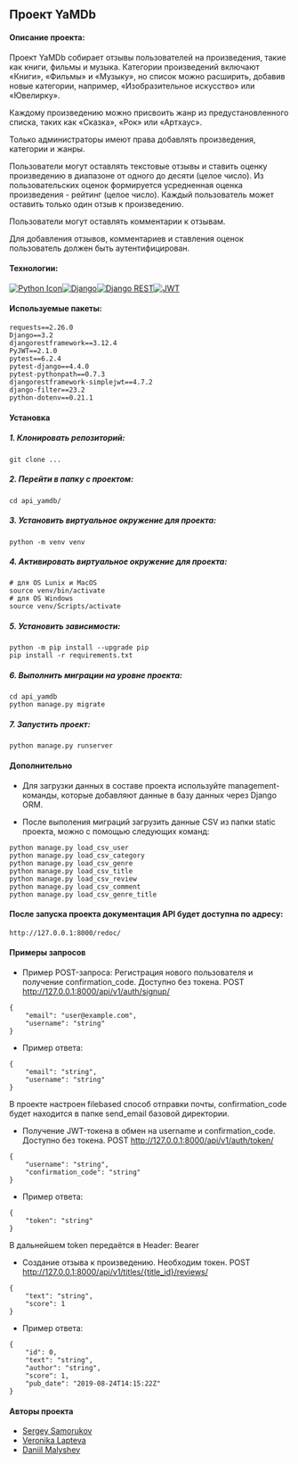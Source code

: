 ## Проект YaMDb

#### Описание проекта:
Проект YaMDb собирает отзывы пользователей на произведения, такие как книги, фильмы и музыка. Категории произведений включают «Книги», «Фильмы» и «Музыку», но список можно расширить, добавив новые категории, например, «Изобразительное искусство» или «Ювелирку».

Каждому произведению можно присвоить жанр из предустановленного списка, таких как «Сказка», «Рок» или «Артхаус».

Только администраторы имеют права добавлять произведения, категории и жанры.

Пользователи могут оставлять текстовые отзывы и ставить оценку произведению в диапазоне от одного до десяти (целое число). Из пользовательских оценок формируется усредненная оценка произведения - рейтинг (целое число). Каждый пользователь может оставить только один отзыв к произведению.

Пользователи могут оставлять комментарии к отзывам.

Для добавления отзывов, комментариев и ставления оценок пользователь должен быть аутентифицирован.

#### Технологии:
[![Python Icon](https://camo.githubusercontent.com/a00abd8cea4105fa1cad91f7235d11206b492f51afeb9b23a25d04e8f36935e3/68747470733a2f2f696d672e736869656c64732e696f2f62616467652f507974686f6e2d4646443433423f7374796c653d666f722d7468652d6261646765266c6f676f3d707974686f6e266c6f676f436f6c6f723d626c7565)](https://www.python.org/)[![Django](https://camo.githubusercontent.com/dd7f390cf162d4b963b26215e6cd4373282ebe20caccfd4ef479798c2b590e38/68747470733a2f2f696d672e736869656c64732e696f2f62616467652f446a616e676f2d3039324532303f7374796c653d666f722d7468652d6261646765266c6f676f3d646a616e676f266c6f676f436f6c6f723d677265656e)](https://www.djangoproject.com)[![Django REST](https://camo.githubusercontent.com/4a6c6851aab9b0042c0baaea2c61993ea052cff554d8a3d42cd51d67d304d452/68747470733a2f2f696d672e736869656c64732e696f2f62616467652f646a616e676f253230726573742d6666313730393f7374796c653d666f722d7468652d6261646765266c6f676f3d646a616e676f266c6f676f436f6c6f723d7768697465)](https://www.django-rest-framework.org/)[![JWT](https://camo.githubusercontent.com/92407fc26e09271d8137b8aaf1585b266f04046b96f1564dfe5a69f146e21301/68747470733a2f2f696d672e736869656c64732e696f2f62616467652f4a57542d3030303030303f7374796c653d666f722d7468652d6261646765266c6f676f3d4a534f4e253230776562253230746f6b656e73266c6f676f436f6c6f723d7768697465)](https://github.com/jazzband/djangorestframework-simplejwt)

#### Используемые пакеты:
```
requests==2.26.0
Django==3.2
djangorestframework==3.12.4
PyJWT==2.1.0
pytest==6.2.4
pytest-django==4.4.0
pytest-pythonpath==0.7.3
djangorestframework-simplejwt==4.7.2
django-filter==23.2
python-dotenv==0.21.1

```



#### Установка
##### 1. Клонировать репозиторий:
```
git clone ...
```
##### 2. Перейти в папку с проектом:
```
cd api_yamdb/
```
##### 3. Установить виртуальное окружение для проекта:
```
python -m venv venv
```
##### 4. Активировать виртуальное окружение для проекта:
```
# для OS Lunix и MacOS
source venv/bin/activate
# для OS Windows
source venv/Scripts/activate
```
##### 5. Установить зависимости:
```
python -m pip install --upgrade pip
pip install -r requirements.txt
```
##### 6. Выполнить миграции на уровне проекта:
```
cd api_yamdb
python manage.py migrate
```
##### 7. Запустить проект:
```
python manage.py runserver
```


#### Дополнительно
- Для загрузки данных в составе проекта используйте  management-команды, которые добавляют данные в базу данных через Django ORM.

- После выполения миграций загрузить данные CSV из папки static проекта, можно с помощью следующих команд:
```
python manage.py load_csv_user
python manage.py load_csv_category
python manage.py load_csv_genre
python manage.py load_csv_title
python manage.py load_csv_review
python manage.py load_csv_comment
python manage.py load_csv_genre_title

```
#### После запуска проекта документация API будет доступна по адресу:
```
http://127.0.0.1:8000/redoc/
```

#### Примеры запросов
- Пример POST-запроса:
    Регистрация нового пользователя и получение confirmation_code. Доступно без 
    токена.
    POST http://127.0.0.1:8000/api/v1/auth/signup/
```
{
    "email": "user@example.com",
    "username": "string"
}
```
- Пример ответа:
````
{
    "email": "string",
    "username": "string"
}
````
В проекте настроен filebased способ отправки почты, confirmation_code будет находится в папке send_email базовой директории.

- Получение JWT-токена в обмен на username и confirmation_code. Доступно без токена.
POST http://127.0.0.1:8000/api/v1/auth/token/
```
{
    "username": "string",
    "confirmation_code": "string"
}
```
- Пример ответа:
````
{
    "token": "string"
}
````
В дальнейшем token передаётся в Header: Bearer
- Создание отзыва к произведению. Необходим токен.
POST http://127.0.0.1:8000/api/v1/titles/{title_id}/reviews/
````
{
    "text": "string",
    "score": 1
}
````
- Пример ответа:
````
{
    "id": 0,
    "text": "string",
    "author": "string",
    "score": 1,
    "pub_date": "2019-08-24T14:15:22Z"
}
`````

#### Авторы проекта
* [Sergey Samorukov](https://github.com/bauman1922)
* [Veronika Lapteva](https://github.com/VeronikaLapteva)
* [Daniil Malyshev](https://github.com/YaStirayuLaskoy)
